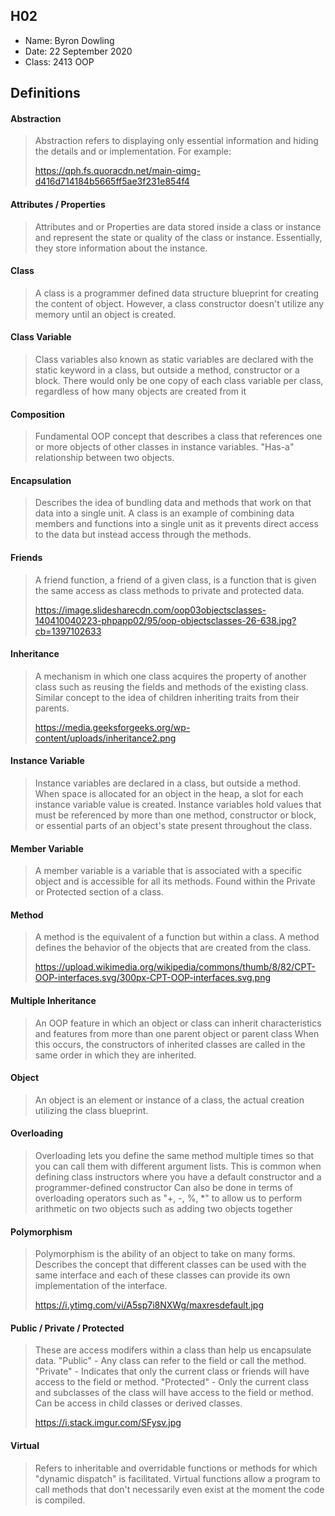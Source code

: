 ## H02

- Name: Byron Dowling
- Date: 22 September 2020
- Class: 2413 OOP

## Definitions


#### Abstraction
> Abstraction refers to displaying only essential information and hiding the details and or implementation. For example:
> 
> https://qph.fs.quoracdn.net/main-qimg-d416d714184b5665ff5ae3f231e854f4


#### Attributes / Properties
> Attributes and or Properties are data stored inside a class or instance and represent the state or quality of the class or instance. 
> Essentially, they store information about the instance.


#### Class
> A class is a programmer defined data structure blueprint for creating the content of object.
> However, a class constructor doesn't utilize any memory until an object is created.


#### Class Variable
> Class variables also known as static variables are declared with the static keyword in a class, but outside a method, constructor or a block. 
> There would only be one copy of each class variable per class, regardless of how many objects are created from it


#### Composition
> Fundamental OOP concept that describes a class that references one or more objects of other classes in instance variables.
> "Has-a" relationship between two objects.

#### Encapsulation
> Describes the idea of bundling data and methods that work on that data into a single unit.
> A class is an example of combining data members and functions into a single unit as it prevents direct access to the data but instead access through the methods.

#### Friends
> A friend function, a friend of a given class, is a function that is given the same access as class methods to private and protected data.
>
> https://image.slidesharecdn.com/oop03objectsclasses-140410040223-phpapp02/95/oop-objectsclasses-26-638.jpg?cb=1397102633

#### Inheritance
> A mechanism in which one class acquires the property of another class such as reusing the fields and methods of the existing class.
> Similar concept to the idea of children inheriting traits from their parents.
>
> https://media.geeksforgeeks.org/wp-content/uploads/inheritance2.png

#### Instance Variable
> Instance variables are declared in a class, but outside a method. When space is allocated for an object in the heap, a slot for each instance variable value is created. 
> Instance variables hold values that must be referenced by more than one method, constructor or block, or essential parts of an object's state present throughout the class.


#### Member Variable
> A member variable is a variable that is associated with a specific object and is accessible for all its methods.
> Found within the Private or Protected section of a class.

#### Method
> A method is the equivalent of a function but within a class.
> A method defines the behavior of the objects that are created from the class.
>
> https://upload.wikimedia.org/wikipedia/commons/thumb/8/82/CPT-OOP-interfaces.svg/300px-CPT-OOP-interfaces.svg.png

#### Multiple Inheritance
> An OOP feature in which an object or class can inherit characteristics and features from more than one parent object or parent class
> When this occurs, the constructors of inherited classes are called in the same order in which they are inherited.

#### Object
> An object is an element or instance of a class, the actual creation utilizing the class blueprint.


#### Overloading
> Overloading lets you define the same method multiple times so that you can call them with different argument lists.
> This is common when defining class instructors where you have a default constructor and a programmer-defined constructor
> Can also be done in terms of overloading operators such as "+, -, %, *" to allow us to perform arithmetic on two objects such as adding two objects together

#### Polymorphism
> Polymorphism is the ability of an object to take on many forms.
> Describes the concept that different classes can be used with the same interface and each of these classes can provide its own implementation of the interface.
>
> https://i.ytimg.com/vi/A5sp7i8NXWg/maxresdefault.jpg

#### Public / Private / Protected
> These are access modifers within a class than help us encapsulate data.
> "Public" - Any class can refer to the field or call the method.
> "Private" - Indicates that only the current class or friends will have access to the field or method.
> "Protected" - Only the current class and subclasses of the class will have access to the field or method. Can be access in child classes or derived classes.
>
> https://i.stack.imgur.com/SFysv.jpg

#### Virtual
> Refers to inheritable and overridable functions or methods for which "dynamic dispatch" is facilitated.
> Virtual functions allow a program to call methods that don't necessarily even exist at the moment the code is compiled.
>

